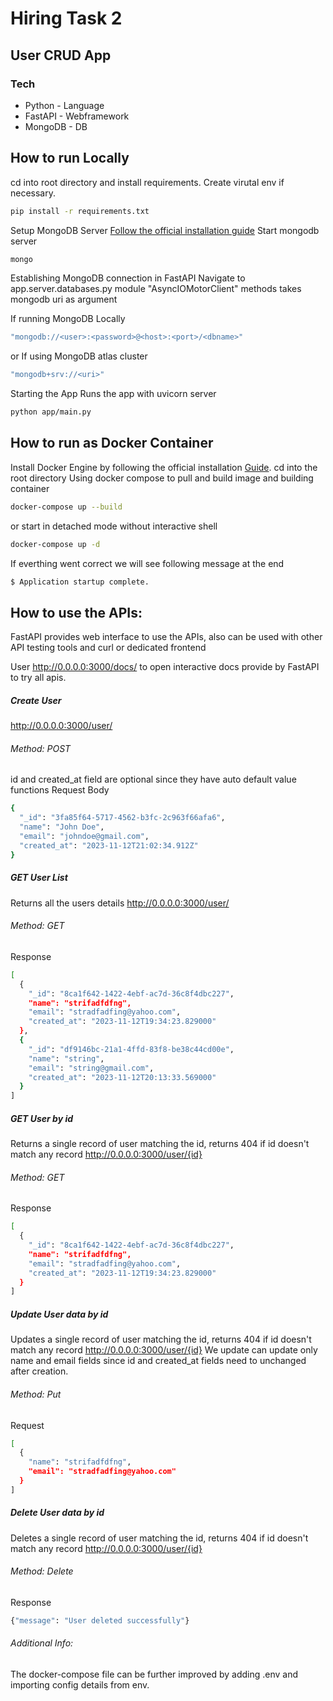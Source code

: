 # Hiring Task 2
## User CRUD App
### Tech
- Python - Language
- FastAPI - Webframework
- MongoDB - DB

## How to run Locally

cd into root directory and install requirements. Create virutal env if necessary.
```sh
pip install -r requirements.txt
```

Setup MongoDB Server
[Follow the official installation guide](https://www.mongodb.com/docs/manual/installation/)
Start mongodb server
```sh
mongo
```
Establishing MongoDB connection in FastAPI
Navigate to app.server.databases.py module
"AsyncIOMotorClient" methods takes mongodb uri as argument

If running MongoDB Locally
```sh
"mongodb://<user>:<password>@<host>:<port>/<dbname>"
```
or
If using MongoDB atlas cluster
```sh
"mongodb+srv://<uri>"
```
Starting the App
Runs the app with uvicorn server
```sh
python app/main.py
```
## How to run as Docker Container
Install Docker Engine by following the official installation [Guide](https://www.mongodb.com/docs/manual/installation/).
cd into the root directory
Using docker compose to pull and build image and building container
```sh
docker-compose up --build
```
or start in detached mode without interactive shell
```sh
docker-compose up -d
```

If everthing went correct we will see following message at the end
```sh
$ Application startup complete.
```
## How to use the APIs:
FastAPI provides web interface to use the APIs, also can be used with other API testing tools and curl or dedicated frontend

User http://0.0.0.0:3000/docs/ to open interactive docs provide by FastAPI to try all apis.

##### Create User
http://0.0.0.0:3000/user/
###### Method: POST
id and created_at field are optional since they have auto default value functions
Request Body
```sh
{
  "_id": "3fa85f64-5717-4562-b3fc-2c963f66afa6",
  "name": "John Doe",
  "email": "johndoe@gmail.com",
  "created_at": "2023-11-12T21:02:34.912Z"
}
```

##### GET User List
Returns all the users details 
http://0.0.0.0:3000/user/
###### Method: GET
Response
```sh
[
  {
    "_id": "8ca1f642-1422-4ebf-ac7d-36c8f4dbc227",
    "name": "strifadfdfng",
    "email": "stradfadfing@yahoo.com",
    "created_at": "2023-11-12T19:34:23.829000"
  },
  {
    "_id": "df9146bc-21a1-4ffd-83f8-be38c44cd00e",
    "name": "string",
    "email": "string@gmail.com",
    "created_at": "2023-11-12T20:13:33.569000"
  }
]
```

##### GET User by id
Returns a single record of user matching the id, returns 404 if id doesn't match any record
http://0.0.0.0:3000/user/{id}
###### Method: GET
Response
```sh
[
  {
    "_id": "8ca1f642-1422-4ebf-ac7d-36c8f4dbc227",
    "name": "strifadfdfng",
    "email": "stradfadfing@yahoo.com",
    "created_at": "2023-11-12T19:34:23.829000"
  }
]
```

##### Update User data by id
Updates a single record of user matching the id, returns 404 if id doesn't match any record
http://0.0.0.0:3000/user/{id}
We update can update only name and email fields since id and created_at fields need to unchanged after creation.
###### Method: Put
Request
```sh
[
  {
    "name": "strifadfdfng",
    "email": "stradfadfing@yahoo.com"
  }
]
```

##### Delete User data by id
Deletes a single record of user matching the id, returns 404 if id doesn't match any record
http://0.0.0.0:3000/user/{id}
###### Method: Delete
Response
```sh
{"message": "User deleted successfully"}
```

###### Additional Info:
The docker-compose file can be further improved by adding .env and importing config details from env.





